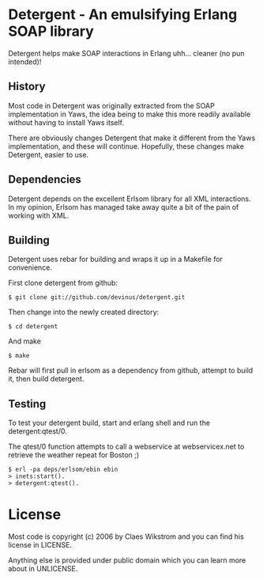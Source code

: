 Detergent - An emulsifying Erlang SOAP library
==============================================

Detergent helps make SOAP interactions in Erlang
uhh... cleaner (no pun intended)!

## History

Most code in Detergent was originally extracted from
the SOAP implementation in Yaws, the idea being
to make this more readily available without having
to install Yaws itself.

There are obviously changes  Detergent that make it
different from the Yaws implementation, and these will
continue. Hopefully, these changes make Detergent, easier
to use.

## Dependencies

Detergent depends on the excellent Erlsom library for all
XML interactions. In my opinion, Erlsom has managed take
away quite a bit of the pain of working with XML.

## Building

Detergent uses rebar for building and wraps it up in a Makefile
for convenience.

First clone detergent from github:

    $ git clone git://github.com/devinus/detergent.git

Then change into the newly created directory:

    $ cd detergent

And make

    $ make

Rebar will first pull in erlsom as a dependency from github,
attempt to build it, then build detergent. 

## Testing

To test your detergent build, start and erlang shell and run
the detergent:qtest/0.

The qtest/0 function attempts to call a webservice at webservicex.net to
retrieve the weather repeat for Boston ;)

    $ erl -pa deps/erlsom/ebin ebin
    > inets:start().
    > detergent:qtest().


License
=======

Most code is copyright (c) 2006 by Claes Wikstrom
and you can find his license in LICENSE.

Anything else is provided under public domain
which you can learn more about in UNLICENSE.


